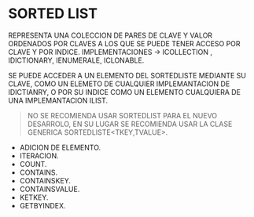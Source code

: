 # SORTED LIST
REPRESENTA UNA COLECCION DE PARES DE CLAVE Y VALOR ORDENADOS POR CLAVES A LOS QUE SE PUEDE TENER ACCESO POR CLAVE Y POR INDICE.
IMPLEMENTACIONES -> ICOLLECTION , IDICTIONARY, IENUMERALE, ICLONABLE.

SE PUEDE ACCEDER A UN ELEMENTO DEL SORTEDLISTE MEDIANTE SU CLAVE, COMO UN ELEMETO DE CUALQUIER IMPLEMANTACION DE IDICTIANRY, O POR SU INDICE COMO UN ELEMENTO CUALQUIERA DE UNA IMPLEMANTACION ILIST.

> NO SE RECOMIENDA USAR SORTEDLIST PARA EL NUEVO DESARROLO, EN SU LUGAR SE RECOMIENDA USAR LA CLASE GENERICA SORTEDLISTE<TKEY,TVALUE>.


* ADICION DE ELEMENTO.
* ITERACION.
* COUNT.
* CONTAINS.
* CONTAINSKEY.
* CONTAINSVALUE.
* KETKEY.
* GETBYINDEX.